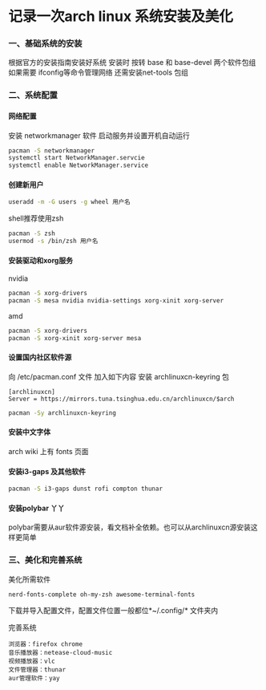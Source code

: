 # 记录一次arch linux 系统安装及美化
### 一、基础系统的安装
根据官方的安装指南安装好系统
安装时 按转 base 和 base-devel 两个软件包组
如果需要 ifconfig等命令管理网络 还需安装net-tools 包组
### 二、系统配置
#### 网络配置
安装 networkmanager 软件
启动服务并设置开机自动运行

```bash
pacman -S networkmanager
systemctl start NetworkManager.servcie
systemctl enable NetworkManager.service
```
#### 创建新用户
```bash
useradd -m -G users -g wheel 用户名
```

shell推荐使用zsh
```bash
pacman -S zsh
usermod -s /bin/zsh 用户名
```
#### 安装驱动和xorg服务

nvidia

```bash
pacman -S xorg-drivers
pacman -S mesa nvidia nvidia-settings xorg-xinit xorg-server
```
amd

```bash
pacman -S xorg-drivers
pacman -S xorg-xinit xorg-server mesa
```

#### 设置国内社区软件源

向 /etc/pacman.conf 文件 加入如下内容
安装 archlinuxcn-keyring 包
```
[archlinuxcn]
Server = https://mirrors.tuna.tsinghua.edu.cn/archlinuxcn/$arch
```
```bash
pacman -Sy archlinuxcn-keyring
```
#### 安装中文字体
arch wiki 上有 fonts 页面
#### 安装i3-gaps 及其他软件
```bash
pacman -S i3-gaps dunst rofi compton thunar 
```

####  安装polybar 丫丫
polybar需要从aur软件源安装，看文档补全依赖。也可以从archlinuxcn源安装这样更简单

### 三、美化和完善系统
美化所需软件
```
nerd-fonts-complete oh-my-zsh awesome-terminal-fonts 
```

下载并导入配置文件，配置文件位置一般都位*~/.config/* 文件夹内

完善系统

```
浏览器：firefox chrome
音乐播放器：netease-cloud-music
视频播放器：vlc
文件管理器：thunar
aur管理软件：yay
```

